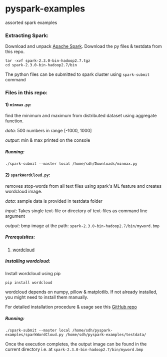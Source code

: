 # pyspark-examples
assorted spark examples

### **Extracting Spark:**
Download and unpack [Apache Spark](https://spark.apache.org/downloads.html). Download the py files & testdata from this repo.
```
tar -xvf spark-2.3.0-bin-hadoop2.7.tgz
cd spark-2.3.0-bin-hadoop2.7/bin
```

The python files can be submitted to spark cluster using `spark-submit` command

### **Files in this repo:**
#### 1) `minmax.py`:
find the minimum and maximum from distributed dataset using aggregate function.

_data_: 500 numbers in range [-1000, 1000]

_output_: min & max printed on the console

##### **Running**:

```./spark-submit --master local /home/sdh/Downloads/minmax.py ```


#### 2) `sparkWordCloud.py`: 
removes stop-words from all text files using spark's ML feature and creates wordcloud image. 

_data_: sample data is provided in testdata folder

_input_: Takes single text-file or directory of text-files as command line argument

_output_: bmp image at the path: `spark-2.3.0-bin-hadoop2.7/bin/myword.bmp`

##### **Prerequisites:**
1) [wordcloud](https://github.com/amueller/word_cloud)

##### **Installing wordcloud:**
Install wordcloud using pip
   
   `pip install wordcloud`
      
   wordcloud depends on numpy, pillow & matplotlib. If not already installed, you might need to install them manually.
   
   For detailed installation procedure & usage see this [GitHub repo](https://github.com/amueller/word_cloud)

##### **Running:**

```./spark-submit --master local /home/sdh/pyspark-examples/sparkWordCloud.py /home/sdh/pyspark-examples/testdata/```

Once the execution completes, the output image can be found in the current directory i.e. at `spark-2.3.0-bin-hadoop2.7/bin/myword.bmp`

